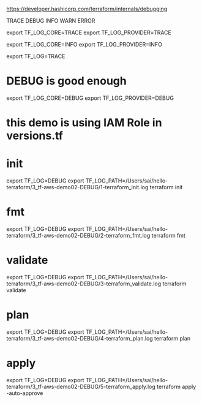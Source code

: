 https://developer.hashicorp.com/terraform/internals/debugging

TRACE
DEBUG
INFO
WARN
ERROR

export TF_LOG_CORE=TRACE
export TF_LOG_PROVIDER=TRACE

export TF_LOG_CORE=INFO
export TF_LOG_PROVIDER=INFO

export TF_LOG=TRACE

# DEBUG is good enough
export TF_LOG_CORE=DEBUG
export TF_LOG_PROVIDER=DEBUG

# this demo is using IAM Role in versions.tf


# init
export TF_LOG=DEBUG
export TF_LOG_PATH=/Users/sai/hello-terraform/3_tf-aws-demo02-DEBUG/1-terraform_init.log
terraform init

# fmt
export TF_LOG=DEBUG
export TF_LOG_PATH=/Users/sai/hello-terraform/3_tf-aws-demo02-DEBUG/2-terraform_fmt.log
terraform fmt

# validate
export TF_LOG=DEBUG
export TF_LOG_PATH=/Users/sai/hello-terraform/3_tf-aws-demo02-DEBUG/3-terraform_validate.log
terraform validate

# plan
export TF_LOG=DEBUG
export TF_LOG_PATH=/Users/sai/hello-terraform/3_tf-aws-demo02-DEBUG/4-terraform_plan.log
terraform plan

# apply
export TF_LOG=DEBUG
export TF_LOG_PATH=/Users/sai/hello-terraform/3_tf-aws-demo02-DEBUG/5-terraform_apply.log
terraform apply -auto-approve